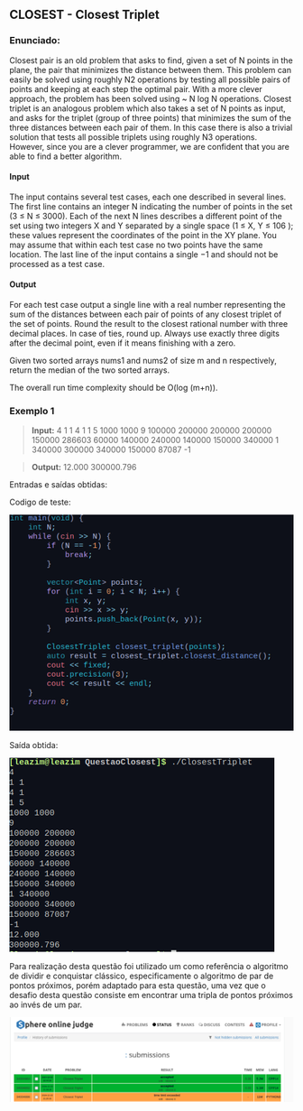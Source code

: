## CLOSEST - Closest Triplet

### Enunciado:
Closest pair is an old problem that asks to find, given a set of N points in the plane, the pair that minimizes the distance between them. This problem can easily be solved using roughly N2 operations by testing all possible pairs of points and keeping at each step the optimal pair. With a more clever approach, the problem has been solved using ~ N log N operations. Closest triplet is an analogous problem which also takes a set of N points as input, and asks for the triplet (group of three points) that minimizes the sum of the three distances between each pair of them. In this case there is also a trivial solution that tests all possible triplets using roughly N3 operations. However, since you are a clever programmer, we are confident that you are able to find a better algorithm.

#### Input

The input contains several test cases, each one described in several lines. The first line contains an integer N indicating the number of points in the set (3 ≤ N ≤ 3000). Each of the next N lines describes a different point of the set using two integers X and Y separated by a single space (1 ≤ X, Y ≤ 106 ); these values represent the coordinates of the point in the XY plane. You may assume that within each test case no two points have the same location. The last line of the input contains a single −1 and should not be processed as a test case.

#### Output

For each test case output a single line with a real number representing the sum of the distances between each pair of points of any closest triplet of the set of points. Round the result to the closest rational number with three decimal places. In case of ties, round up. Always use exactly three digits after the decimal point, even if it means finishing with a zero.

Given two sorted arrays nums1 and nums2 of size m and n respectively, return the median of the two sorted arrays.

The overall run time complexity should be O(log (m+n)).


### Exemplo 1

>**Input:**
>   4
>   1 1
>   4 1
>   1 5
>   1000 1000
>   9
>   100000 200000
>   200000 200000
>   150000 286603
>   60000 140000
>   240000 140000
>   150000 340000
>   1 340000
>   300000 340000
>   150000 87087
>   -1

>**Output:** 
>    12.000
>    300000.796

Entradas e saídas obtidas:

Codigo de teste:
<br>

![TestesRodados](https://github.com/projeto-de-algoritmos-2024/QuestoesLeetCodeDeC/blob/master/Questoes/Questao_Closest/assets/CodigoTeste.png "TestesRodados")

Saída obtida:
<br>

![SaidasObtidas](https://github.com/projeto-de-algoritmos-2024/QuestoesLeetCodeDeC/blob/master/Questoes/Questao_Closest/assets/OutputTeste.png "SaidasObtidas")

Para realização desta questão foi utilizado um como referência o algoritmo de dividir e conquistar clássico, especificamente o algoritmo de par de pontos próximos, porém adaptado para esta questão, uma vez que o desafio desta questão consiste em encontrar uma tripla de pontos próximos ao invés de um par.
<br>

![Submissao](https://github.com/projeto-de-algoritmos-2024/QuestoesLeetCodeDeC/blob/master/Questoes/Questao_Closest/assets/Aceito.png "Exercicio Submetido")




